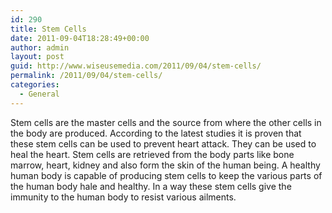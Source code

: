 ```yaml
---
id: 290
title: Stem Cells
date: 2011-09-04T18:28:49+00:00
author: admin
layout: post
guid: http://www.wiseusemedia.com/2011/09/04/stem-cells/
permalink: /2011/09/04/stem-cells/
categories:
  - General
---
```

Stem cells are the master cells and the source from where the other cells in the body are produced. According to the latest studies it is proven that these stem cells can be used to prevent heart attack. They can be used to heal the heart. Stem cells are retrieved from the body parts like bone marrow, heart, kidney and also form the skin of the human being. A healthy human body is capable of producing stem cells to keep the various parts of the human body hale and healthy. In a way these stem cells give the immunity to the human body to resist various ailments.